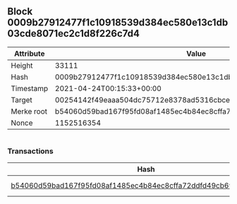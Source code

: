 ## Block 0009b27912477f1c10918539d384ec580e13c1db03cde8071ec2c1d8f226c7d4

Attribute | Value
--- | ---
Height | 33111
Hash | 0009b27912477f1c10918539d384ec580e13c1db03cde8071ec2c1d8f226c7d4
Timestamp | 2021-04-24T00:15:33+00:00
Target | 00254142f49eaaa504dc75712e8378ad5316cbcead634704b3734b6271167cc4
Merke root | b54060d59bad167f95fd08af1485ec4b84ec8cffa72ddfd49cb69f08616772c1
Nonce | 1152516354

```

```

### Transactions

Hash | Amount
--- | ---
[b54060d59bad167f95fd08af1485ec4b84ec8cffa72ddfd49cb69f08616772c1](b54060d59bad167f95fd08af1485ec4b84ec8cffa72ddfd49cb69f08616772c1.md) | 10.00000000 SKEPTI 
